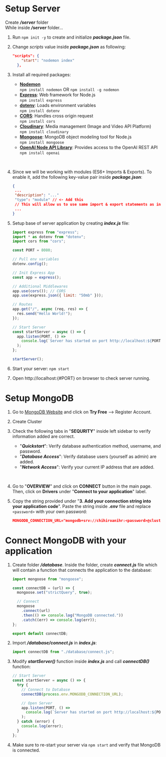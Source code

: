 # Setup Server

Create _**/server**_ folder</br>
While inside _**/server**_ folder...

1. Run `npm init -y` to create and initialize _**package.json**_ file.

2. Change _scripts_ value inside _**package.json**_ as following:

   ```json
   "scripts": {
       "start": "nodemon index"
     },
   ```

3. Install all required packages:

   - [**Nodemon**](https://www.npmjs.com/package/nodemon)</br>
     `npm install nodemon` OR `npm install -g nodemon`
   - [**Express**](https://www.npmjs.com/package/express): Web framework for Node.js</br>
     `npm install express`
   - [**dotenv**](https://www.npmjs.com/package/dotenv): Loads environment variables</br>
     `npm install dotenv`
   - [**CORS**](https://www.npmjs.com/package/cors): Handles cross origin request</br>
     `npm install cors`
   - [**Cloudinary**](https://www.npmjs.com/package/cloudinary): Media management (Image and Video API Platform)</br>
     `npm install cloudinary`
   - [**Mongoose**](https://www.npmjs.com/package/mongoose): MongoDB object modeling tool for Node.js</br>
     `npm install mongoose`
   - [**OpenAI Node API Library**](https://www.npmjs.com/package/openai): Provides access to the OpenAI REST API</br>
     `npm install openai`

</br>

4. Since we will be working with modules (ES6+ Imports & Exports). To enable it, add the following key-value pair inside _**package.json**_:

   ```json
   {
    ...
    "description": "..."
    "type": "module" // <- Add this
    // This will allow us to use same import & export statements as in React.
    ...
   }
   ```

5. Setup base of server application by creating _**index.js**_ file:

   ```js
   import express from "express";
   import * as dotenv from "dotenv";
   import cors from "cors";

   const PORT = 8080;

   // Pull env variables
   dotenv.config();

   // Init Express App
   const app = express();

   // Additional Middlewares
   app.use(cors()); // CORS
   app.use(express.json({ limit: "50mb" }));

   // Routes
   app.get("/", async (req, res) => {
     res.send("Hello World!");
   });

   // Start Server
   const startServer = async () => {
     app.listen(PORT, () =>
       console.log(`Server has started on port http://localhost:${PORT}`)
     );
   };

   startServer();
   ```

6. Start your server: `npm start`

7. Open http://localhost:{#PORT} on browser to check server running.

# Setup MongoDB

1. Go to [MongoDB Website](https://mongodb.com) and click on **Try Free** --> Register Account.

2. Create Cluster

3. Check the following tabs in "**SEQURITY**" inside left sidebar to verify information added are correct.

   - "_**Quickstart**_": Verify database authentication method, username, and password.
   - "_**Database Access**_": Verify database users (yourself as admin) are added.
   - "_**Network Access**_": Verify your current IP address that are added.

</br>

4. Go to "**OVERVIEW**" and click on **CONNECT** button in the main page. Then, click on **Drivers** under "**Connect to your application**" label.

5. Copy the string provided under "**3. Add your connection string into your application code**". Paste the string inside _**.env**_ file and replace `<password>` with your own password:

   ```json
   MONGODB_CONNECTION_URL="mongodb+srv://chihiroanihr:<password>@cluster0.{...}.mongodb.net/?retryWrites=true&w=majority"
   ```

# Connect MongoDB with your application

1. Create folder _**/database**_. Inside the folder, create _**connect.js**_ file which will contain a function that connects the application to the database:

   ```js
   import mongoose from "mongoose";

   const connectDB = (url) => {
     mongoose.set("strictQuery", true);

     // Connect
     mongoose
       .connect(url)
       .then(() => console.log("MongoDB connected."))
       .catch((err) => console.log(err));
   };

   export default connectDB;
   ```

2. Import _**/database/connect.js**_ in _**index.js**_:

   ```js
   import connectDB from "./database/connect.js";
   ```

3. Modify _**startServer()**_ function inside _**index.js**_ and call _**connectDB()**_ function:

   ```js
   // Start Server
   const startServer = async () => {
     try {
       // Connect to Database
       connectDB(process.env.MONGODB_CONNECTION_URL);

       // Open Server
       app.listen(PORT, () =>
         console.log(`Server has started on port http://localhost:${PORT}`)
       );
     } catch (error) {
       console.log(error);
     }
   };
   ```

4. Make sure to re-start your server via `npm start` and verify that MongoDB is connected.
